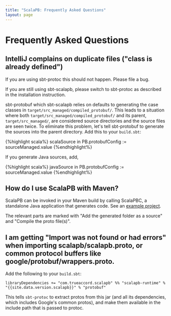```yaml
---
title: "ScalaPB: Frequently Asked Questions"
layout: page
---
```


# Frequently Asked Questions

## IntelliJ complains on duplicate files ("class is already defined")

If you are using sbt-protoc this should not happen. Please file a bug.

If you are still using sbt-scalapb, please switch to sbt-protoc as described
in the installation instruction.

sbt-protobuf which sbt-scalapb relies on defaults to generating the case
classes in `target/src_managed/compiled_protobuf/`.  This leads to a situation
where both `target/src_managed/compiled_protobuf/` and its parent, `target/src_managed/`,
are considered source directories and the source files are seen twice. To
eliminate this problem, let's tell sbt-protobuf to generate the sources into
the parent directory. Add this to your `build.sbt`:

{%highlight scala%}
scalaSource in PB.protobufConfig := sourceManaged.value
{%endhighlight%}

If you generate Java sources, add,

{%highlight scala%}
javaSource in PB.protobufConfig := sourceManaged.value
{%endhighlight%}

## How do I use ScalaPB with Maven?

ScalaPB can be invoked in your Maven build by calling ScalaPBC, a standalone
Java application that generates code. See an [example project](https://github.com/thesamet/scalapb-maven-example).

The relevant parts are marked with "Add the generated folder as a source" and
"Compile the proto file(s)".

## I am getting "Import was not found or had errors" when importing scalapb/scalapb.proto, or common protocol buffers like google/protobuf/wrappers.proto.

Add the following to your `build.sbt`:

    libraryDependencies += "com.trueaccord.scalapb" %% "scalapb-runtime" % "{{site.data.version.scalapb}}" % "protobuf"

This tells `sbt-protoc` to extract protos from this jar (and all its
dependencies, which includes Google's common protos), and make them available
in the include path that is passed to protoc.
